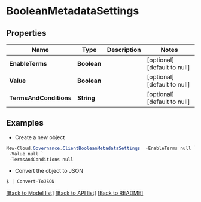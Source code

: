 # BooleanMetadataSettings
## Properties

Name | Type | Description | Notes
------------ | ------------- | ------------- | -------------
**EnableTerms** | **Boolean** |  | [optional] [default to null]
**Value** | **Boolean** |  | [optional] [default to null]
**TermsAndConditions** | **String** |  | [optional] [default to null]

## Examples

- Create a new object
```powershell
New-Cloud.Governance.ClientBooleanMetadataSettings  -EnableTerms null `
 -Value null `
 -TermsAndConditions null
```

- Convert the object to JSON
```powershell
$ | Convert-ToJSON
```


[[Back to Model list]](../README.md#documentation-for-models) [[Back to API list]](../README.md#documentation-for-api-endpoints) [[Back to README]](../README.md)

